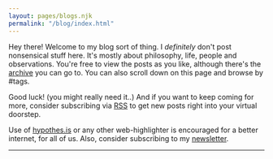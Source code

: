 ```yaml
---
layout: pages/blogs.njk
permalink: "/blog/index.html"
---
```

Hey there! Welcome to my blog sort of thing. I _definitely_ don't post nonsensical stuff here. It's mostly about philosophy, life, people and observations. You're free to view the posts as you like, although there's the [archive](/blog/archive/) you can go to. You can also scroll down on this page and browse by #tags. 

Good luck! (you might really need it..) And if you want to keep coming for more, consider subscribing via [RSS](/feed.xml) to get new posts right into your virtual doorstep.

Use of [hypothes.is](https://hypothes.is) or any other web-highlighter is encouraged for a better internet, for all of us. Also, consider subscribing to my [newsletter](https://visionoflife.substack.com/).
<hr>